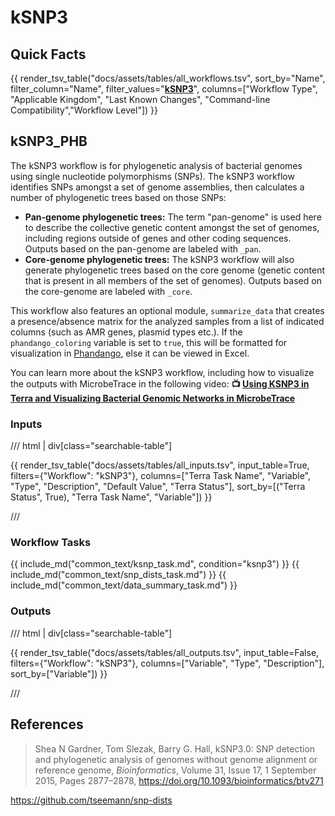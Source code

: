 # kSNP3

## Quick Facts

{{ render_tsv_table("docs/assets/tables/all_workflows.tsv", sort_by="Name", filter_column="Name", filter_values="[**kSNP3**](../workflows/phylogenetic_construction/ksnp3.md)", columns=["Workflow Type", "Applicable Kingdom", "Last Known Changes", "Command-line Compatibility","Workflow Level"]) }}

## kSNP3_PHB

The kSNP3 workflow is for phylogenetic analysis of bacterial genomes using single nucleotide polymorphisms (SNPs). The kSNP3 workflow identifies SNPs amongst a set of genome assemblies, then calculates a number of phylogenetic trees based on those SNPs:

- **Pan-genome phylogenetic trees:** The term "pan-genome" is used here to describe the collective genetic content amongst the set of genomes, including regions outside of genes and other coding sequences.  Outputs based on the pan-genome are labeled with `_pan`.
- **Core-genome phylogenetic trees:** The kSNP3 workflow will also generate phylogenetic trees based on the core genome (genetic content that is present in all members of the set of genomes). Outputs based on the core-genome are labeled with `_core`.

This workflow also features an optional module, `summarize_data` that creates a presence/absence matrix for the analyzed samples from a list of indicated columns (such as AMR genes, plasmid types etc.). If the `phandango_coloring` variable is set to `true`, this will be formatted for visualization in [Phandango](https://jameshadfield.github.io/phandango/#/), else it can be viewed in Excel.

You can learn more about the kSNP3 workflow, including how to visualize the outputs with MicrobeTrace in the following video: **📺 [Using KSNP3 in Terra and Visualizing Bacterial Genomic Networks in MicrobeTrace](https://www.youtube.com/watch?v=iRpNDun46R8)**

### Inputs

/// html | div[class="searchable-table"]

{{ render_tsv_table("docs/assets/tables/all_inputs.tsv", input_table=True, filters={"Workflow": "kSNP3"}, columns=["Terra Task Name", "Variable", "Type", "Description", "Default Value", "Terra Status"], sort_by=[("Terra Status", True), "Terra Task Name", "Variable"]) }}

///

### Workflow Tasks

{{ include_md("common_text/ksnp_task.md", condition="ksnp3") }}
{{ include_md("common_text/snp_dists_task.md") }}
{{ include_md("common_text/data_summary_task.md") }}

### Outputs

/// html | div[class="searchable-table"]

{{ render_tsv_table("docs/assets/tables/all_outputs.tsv", input_table=False, filters={"Workflow": "kSNP3"}, columns=["Variable", "Type", "Description"], sort_by=["Variable"]) }}

///

## References

>Shea N Gardner, Tom Slezak, Barry G. Hall, kSNP3.0: SNP detection and phylogenetic analysis of genomes without genome alignment or reference genome, _Bioinformatics_, Volume 31, Issue 17, 1 September 2015, Pages 2877–2878, <https://doi.org/10.1093/bioinformatics/btv271>
<!-- -->
<https://github.com/tseemann/snp-dists>

